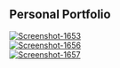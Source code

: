 ## Personal Portfolio

<a href="https://ibb.co/NpWh0x0"><img src="https://i.ibb.co/mthsnJn/Screenshot-1653.png" alt="Screenshot-1653" border="0" target="_blank"></a><br />
<a href="https://ibb.co/dm2hD0t"><img src="https://i.ibb.co/1zqSTfM/Screenshot-1656.png" alt="Screenshot-1656" border="0" target="_blank"></a><br />
<a href="https://ibb.co/yBZv8ds"><img src="https://i.ibb.co/YT1ntPj/Screenshot-1657.png" alt="Screenshot-1657" border="0" target="_blank"></a>

